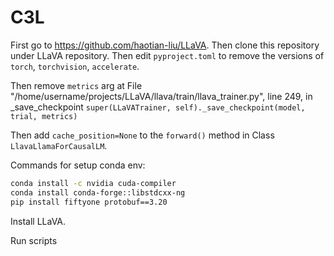 # C3L

First go to https://github.com/haotian-liu/LLaVA.
Then clone this repository under LLaVA repository.
Then edit `pyproject.toml` to remove the versions of `torch`, `torchvision`, `accelerate`.

Then remove `metrics` arg at File "/home/username/projects/LLaVA/llava/train/llava_trainer.py", line 249, in _save_checkpoint
`super(LLaVATrainer, self)._save_checkpoint(model, trial, metrics)`

Then add `cache_position=None` to the `forward()` method in Class `LlavaLlamaForCausalLM`.

Commands for setup conda env:

```bash
conda install -c nvidia cuda-compiler
conda install conda-forge::libstdcxx-ng
pip install fiftyone protobuf==3.20
```

Install LLaVA.

Run scripts
